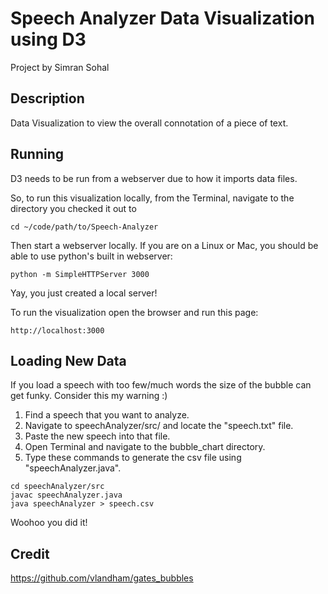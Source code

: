 # Speech Analyzer Data Visualization using D3

Project by Simran Sohal


## Description

Data Visualization to view the overall connotation of a piece of text.

## Running

D3 needs to be run from a webserver due to how it imports data files.

So, to run this visualization locally, from the Terminal, navigate to the directory you checked it out to

```
cd ~/code/path/to/Speech-Analyzer
```

Then start a webserver locally. If you are on a Linux or Mac, you should be able to use python's built in webserver:

```
python -m SimpleHTTPServer 3000
```

Yay, you just created a local server!

To run the visualization open the browser and run this page:
```
http://localhost:3000
```

## Loading New Data

If you load a speech with too few/much words the size of the bubble can get funky. Consider this my warning :)

1. Find a speech that you want to analyze.
2. Navigate to speechAnalyzer/src/ and locate the "speech.txt" file.
3. Paste the new speech into that file.
4. Open Terminal and navigate to the bubble_chart directory.
5. Type these commands to generate the csv file using "speechAnalyzer.java".
```
cd speechAnalyzer/src
javac speechAnalyzer.java
java speechAnalyzer > speech.csv

```

Woohoo you did it!

## Credit

https://github.com/vlandham/gates_bubbles
